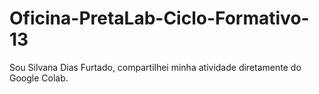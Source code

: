 # Oficina-PretaLab-Ciclo-Formativo-13

Sou Silvana Dias Furtado, compartilhei minha atividade diretamente do Google Colab.
